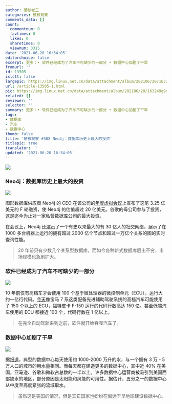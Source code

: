 ```yaml
---
author: 硬核老王
categories: 硬核观察
comments_data: []
count:
  commentnum: 0
  favtimes: 0
  likes: 0
  sharetimes: 0
  viewnum: 3315
date: '2021-06-20 16:34:05'
editorchoice: false
excerpt: 更多：• 软件已经成为了汽车不可缺少的一部分 • 数据中心加剧了干旱
fromurl: ''
id: 13505
islctt: false
largepic: https://img.linux.net.cn/data/attachment/album/202106/20/163249g9x75bet1zpajccc.jpg
url: /article-13505-1.html
pic: https://img.linux.net.cn/data/attachment/album/202106/20/163249g9x75bet1zpajccc.jpg.thumb.jpg
related: []
reviewer: ''
selector: ''
summary: 更多：• 软件已经成为了汽车不可缺少的一部分 • 数据中心加剧了干旱
tags:
- 数据库
- 汽车
- 数据中心
thumb: false
title: '硬核观察 #308 Neo4j：数据库历史上最大的投资'
titlepic: true
translator: ''
updated: '2021-06-20 16:34:05'
---
```


![](https://img.linux.net.cn/data/attachment/album/202106/20/163249g9x75bet1zpajccc.jpg)


### Neo4j：数据库历史上最大的投资


![](https://img.linux.net.cn/data/attachment/album/202106/20/163301kic4iitthic59pn2.jpg)


图形数据库供应商 Neo4j 的 CEO 在该公司的[年度虚拟会议](https://neo4j.brand.live/c/2021nodes-homepage)上宣布了这笔 3.25 亿美元的 F 轮融资，使 Neo4j 的估值超过 20 亿美元。谷歌的母公司参与了投资，这是迄今为止对一家私营数据库公司的最大投资。


在会议上，Neo4j 还[演示](https://www.zdnet.com/article/the-biggest-investment-in-database-history-the-biggest-social-network-ever-and-other-graph-stories-from-neo4j/)了一个有史以来最大的有 30 亿人的社交网络，展示了在 1000 多台机器上运行的拥有超过 2000 亿个节点和超过一万亿个关系的图的实时查询性能。



> 
> 20 年前只有少数几个关系型数据库，而如今各种新式数据库层出不穷，市场规模也急剧扩大。
> 
> 
> 


### 软件已经成为了汽车不可缺少的一部分


![](https://img.linux.net.cn/data/attachment/album/202106/20/163314wads2fdaumft55js.jpg)


10 年前仅有高档车才会使用 100 个基于微处理器的微控制单元（ECU），运行大约一亿行代码。[今天](https://spectrum.ieee.org/cars-that-think/transportation/advanced-cars/software-eating-car)像宝马 7 系这类配备先进辅助驾驶系统的高档汽车可能使用了 150 个以上的 ECU，福特皮卡 F-150 运行的代码行数高达 150 亿。甚至低端汽车使用的 ECU 都接近 100 个，代码行数在 1 亿以上。



> 
> 在完全自动驾驶来到之前，软件就开始吞噬汽车了。
> 
> 
> 


### 数据中心加剧了干旱


![](https://img.linux.net.cn/data/attachment/album/202106/20/163337p1ul9g1k131ksq3l.jpg)


据[报道](https://www.nbcnews.com/tech/internet/drought-stricken-communities-push-back-against-data-centers-n1271344)，典型的数据中心每天使用约 1000-2000 万升的水，与一个拥有 3 万 - 5 万人口的城市的用水量相同。而每天都在建造更多的数据中心，其中近 40% 在美国，亚马逊、谷歌和微软占总数的一半以上。许多数据中心运营商被吸引到美国西部缺水的地区，部分原因是太阳能和风能的可用性。据估计，五分之一的数据中心从中度至高度紧张的流域取水。



> 
> 虽然这是美国的情况，但是其它国家也纷纷在偏远干旱地区建设数据中心。
> 
> 
>